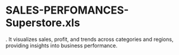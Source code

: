 # SALES-PERFOMANCES-Superstore.xls
. It visualizes sales, profit, and trends across categories and regions, providing insights into business performance.
